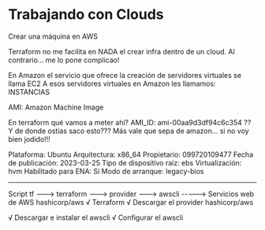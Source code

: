 # Trabajando con Clouds

Crear una máquina en AWS

Terraform no me facilita en NADA el crear infra dentro de un cloud. Al contrario... me lo pone complicao!

En Amazon el servicio que ofrece la creación de servidores virtuales se llama EC2
A esos servidores virtuales en Amazon les llamamos: INSTANCIAS

AMI: Amazon Machine Image

En terraform qué vamos a meter ahí? AMI_ID: ami-00aa9d3df94c6c354 
?? Y de donde ostias saco esto??? Más vale que sepa de amazon... si no voy bien jodido!!!


Plataforma: Ubuntu
Arquitectura: x86_64
Propietario: 099720109477
Fecha de publicación: 2023-03-25
Tipo de dispositivo raíz: ebs
Virtualización: hvm
Habilitado para ENA: Sí
Modo de arranque: legacy-bios


---


Script tf  --->  terraform  ---> provider       ---> awscli -----> Servicios web de AWS
                                 hashicorp/aws
√ Terraform 
√ Descargar el provider hashicorp/aws

√ Descargar e instalar el awscli
√ Configurar el awscli
